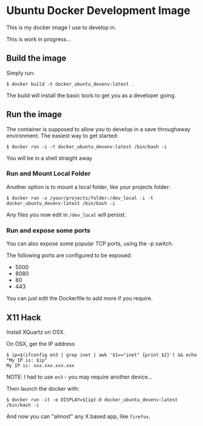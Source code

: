 # Ubuntu Docker Development Image

This is my docker image I use to develop in.

This is work in progress...

## Build the image

Simply run:

	$ docker build -t docker_ubuntu_devenv:latest .

The build will install the basic tools to get you as a developer going.

## Run the image

The container is supposed to allow you to develop in a save throughaway environment. The easiest way to get started:

	$ docker run -i -t docker_ubuntu_devenv:latest /bin/bash -i

You will be in a shell straight away
	
### Run and Mount Local Folder

Another option is to mount a local folder, like your projects folder:

	$ docker run -v /your/projects/folder:/dev_local -i -t docker_ubuntu_devenv:latest /bin/bash -i
	
Any files you now edit in `/dev_local` will persist.

### Run and expose some ports

You can also expose some popular TCP ports, using the -p switch.

The following ports are configured to be exposed:

* 5000
* 8080
* 80
* 443

You can just edit the Dockerfile to add more if you require.

## X11 Hack

Install XQuartz on OSX.

On OSX, get the IP address

	$ ip=$(ifconfig en3 | grep inet | awk '$1=="inet" {print $2}') && echo "My IP is: $ip"
	My IP is: xxx.xxx.xxx.xxx

NOTE: I had to use `en3` - you may require another device...

Then launch the docker with:

	$ docker run -it -e DISPLAY=${ip}:0 docker_ubuntu_devenv:latest /bin/bash -i

And now you can "almost" any X based app, like `firefox`.
